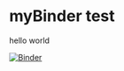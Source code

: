 # myBinder test


hello world

[![Binder](https://mybinder.org/badge_logo.svg)](https://mybinder.org/v2/gh/matiaspcerioni/myBinder-test/HEAD)
